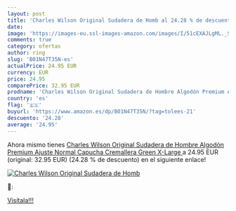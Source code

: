 ```yaml
---
layout: post
title: 'Charles Wilson Original Sudadera de Homb al 24.28 % de descuento'
date: 
image: 'https://images-eu.ssl-images-amazon.com/images/I/51cEXAJLgML._SL200_.jpg'
comments: true
category: ofertas
author: ring
slug: 'B01N47T35N-es'
actualPrice: 24.95 EUR
currency: EUR
price: 24.95
comparePrice: 32.95 EUR
prodname: 'Charles Wilson Original Sudadera de Hombre Algodón Premium Ajuste Normal Capucha Cremallera  Green  X-Large '
country: 'es'
flag: '🇪🇸'
buyurl: 'https://www.amazon.es/dp/B01N47T35N/?tag=tolees-21'
descuento: '24.28'
average: '24.95'
---
```


Ahora mismo tienes [Charles Wilson Original Sudadera de Hombre Algodón Premium Ajuste Normal Capucha Cremallera  Green  X-Large ](https://www.amazon.es/dp/B01N47T35N/?tag=tolees-21) a 24.95 EUR (original: 32.95 EUR) (24.28 %  de descuento) en el siguiente enlace!

[![Charles Wilson Original Sudadera de Homb](https://images-eu.ssl-images-amazon.com/images/I/51cEXAJLgML._SL200_.jpg)](https://www.amazon.es/dp/B01N47T35N/?tag=tolees-21)

🔎:


[Visítala!!!](https://www.amazon.es/dp/B01N47T35N/?tag=tolees-21)
